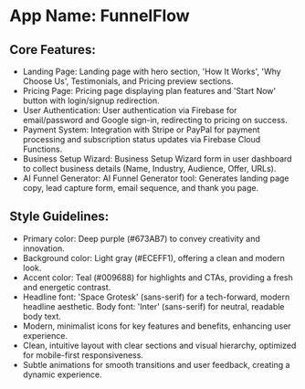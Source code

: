 # **App Name**: FunnelFlow

## Core Features:

- Landing Page: Landing page with hero section, 'How It Works', 'Why Choose Us', Testimonials, and Pricing preview sections.
- Pricing Page: Pricing page displaying plan features and 'Start Now' button with login/signup redirection.
- User Authentication: User authentication via Firebase for email/password and Google sign-in, redirecting to pricing on success.
- Payment System: Integration with Stripe or PayPal for payment processing and subscription status updates via Firebase Cloud Functions.
- Business Setup Wizard: Business Setup Wizard form in user dashboard to collect business details (Name, Industry, Audience, Offer, URLs).
- AI Funnel Generator: AI Funnel Generator tool: Generates landing page copy, lead capture form, email sequence, and thank you page.

## Style Guidelines:

- Primary color: Deep purple (#673AB7) to convey creativity and innovation.
- Background color: Light gray (#ECEFF1), offering a clean and modern look.
- Accent color: Teal (#009688) for highlights and CTAs, providing a fresh and energetic contrast.
- Headline font: 'Space Grotesk' (sans-serif) for a tech-forward, modern headline aesthetic. Body font: 'Inter' (sans-serif) for neutral, readable body text.
- Modern, minimalist icons for key features and benefits, enhancing user experience.
- Clean, intuitive layout with clear sections and visual hierarchy, optimized for mobile-first responsiveness.
- Subtle animations for smooth transitions and user feedback, creating a dynamic experience.